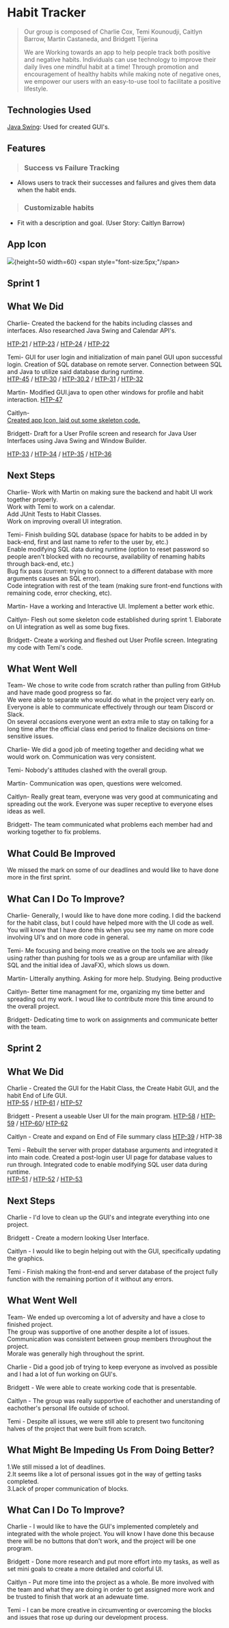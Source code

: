 # Habit Tracker
>  Our group is composed of Charlie Cox, Temi Kounoudji, Caitlyn Barrow, 
Martin Castaneda, and Bridgett Tijerina
>
> We are Working towards an app to help people track both positive and negative habits. Individuals can
use technology to improve their daily lives one mindful habit at a time!
Through promotion and encouragement of healthy habits while making note
of negative ones, we empower our users with an easy-to-use tool to facilitate
a positive lifestyle.

<!--

## Table of Contents
* [General Info](#general-information)
* [Technologies Used](#technologies-used)
* [Features](#features)
* [Screenshots](#screenshots)
* [Setup](#setup)
* [Usage](#usage)
* [Project Status](#project-status)
* [Room for Improvement](#room-for-improvement)
* [Acknowledgements](#acknowledgements)
* [Contact](#contact) 
* [License](#license)

-->


<!---

## General Information
- Provide general information about your project here.
- What problem does it (intend to) solve?
- What is the purpose of your project?
- Why did you undertake it?

-->
<!-- You don't have to answer all the questions - just the ones relevant to your project. -->

## Technologies Used

<a href= "https://docs.oracle.com/javase/tutorial/uiswing/">Java Swing</a>: Used for created GUI's.


## Features

> ### Success vs Failure Tracking
 - Allows users to track their successes and failures and gives them data when the habit ends.

> ### Customizable habits
 - Fit with a description and goal. (User Story: Caitlyn Barrow)


<!---
## Screenshots

<!-- If you have screenshots you'd like to share, include them here. -->
## App Icon 

![](https://i.imgur.com/Sxy2STc.png){height=50 width=60}
<span style="font-size:5px;"/span></p>



## Sprint 1

## What We Did
Charlie- Created the backend for the habits including classes and interfaces. Also researched Java Swing and Calendar API's.

<a href= "https://cs3398su22edosians.atlassian.net/browse/HTP-21">HTP-21</a> /
<a href= "https://cs3398su22edosians.atlassian.net/browse/HTP-23">HTP-23</a> /
<a href= "https://cs3398su22edosians.atlassian.net/browse/HTP-24">HTP-24</a> /
<a href= "https://cs3398su22edosians.atlassian.net/browse/HTP-22">HTP-22</a>

Temi- GUI for user login and initialization of main panel GUI upon successful login. Creation of SQL database on remote server. Connection between SQL and Java to utilize said database during runtime.<br>
<a href= "https://bitbucket.org/cs-3398-su22-edosians/habit-tracker-repository/src/master/UI%20Research/Swing%20and%20JavaFX%20Research">HTP-45</a> /
<a href= "https://bitbucket.org/cs-3398-su22-edosians/habit-tracker-repository/src/master/UI%20Initialization/SystemLog.java">HTP-30</a> /
<a href= "https://bitbucket.org/cs-3398-su22-edosians/habit-tracker-repository/src/master/UI%20Initialization/GUI.java">HTP-30.2</a> /
<a href= "https://bitbucket.org/cs-3398-su22-edosians/habit-tracker-repository/src/master/UI%20Research/SQL%20Research">HTP-31</a> /
<a href= "https://bitbucket.org/cs-3398-su22-edosians/habit-tracker-repository/src/master/UI%20Initialization/SystemLog.java%20(Local%20Server%20Vers.)">HTP-32</a>


Martin- Modified GUI.java to open other windows for profile and habit interaction.
<a href= "https://cs3398su22edosians.atlassian.net/jira/software/projects/HTP/boards/4/backlog?selectedIssue=HTP-47">HTP-47</a>


Caitlyn-  
<a href= https://bitbucket.org/cs-3398-su22-edosians/habit-tracker-repository/src/master/Habit%20Interface%20and%20Classes/End%20of%20File%20Summary>Created app Icon, laid out some skeleton code.</a>

Bridgett- Draft for a User Profile screen and research for Java User Interfaces using Java Swing and Window Builder.

<a href= "https://cs3398su22edosians.atlassian.net/browse/HTP-33">HTP-33</a> /
<a href= "https://cs3398su22edosians.atlassian.net/browse/HTP-34">HTP-34</a> /
<a href= "https://cs3398su22edosians.atlassian.net/browse/HTP-35">HTP-35</a> /
<a href= "https://cs3398su22edosians.atlassian.net/browse/HTP-36">HTP-36</a>

## Next Steps

Charlie- Work with Martin on making sure the backend and habit UI work together properly. <br>
         Work with Temi to work on a calendar.<br>
         Add JUnit Tests to Habit Classes.<br>
         Work on improving overall UI integration.<br>


Temi- Finish building SQL database (space for habits to be added in by back-end, first and last name to refer to the user by, etc.)<br>
      Enable modifying SQL data during runtime (option to reset password so people aren't blocked with no recourse, availability of renaming habits through back-end, etc.)<br>
      Bug fix pass (current: trying to connect to a different database with more arguments causes an SQL error).<br>
      Code integration with rest of the team (making sure front-end functions with remaining code, error checking, etc).<br>


Martin- Have a working and Interactive UI. Implement a better work ethic. <br> 


Caitlyn- Flesh out some skeleton code established during sprint 1. Elaborate on UI integration as well as some bug fixes. 

Bridgett- Create a working and fleshed out User Profile screen.
          Integrating my code with Temi's code.

## What Went Well

Team- We chose to write code from scratch rather than pulling from GitHub and have made good progress so far.<br>
We were able to separate who would do what in the project very early on.<br>
Everyone is able to communicate effectively through our team Discord or Slack.<br>
On several occasions everyone went an extra mile to stay on talking for a long time after the official class end period to finalize decisions on time-sensitive issues.<br>

Charlie- We did a good job of meeting together and deciding what we would work on. Communication
was very consistent.

Temi- Nobody's attitudes clashed with the overall group.

Martin- Communication was open, questions were welcomed.

Caitlyn- Really great team, everyone was very good at communicating and spreading out the work. Everyone was super receptive to everyone elses ideas as well. 


Bridgett- The team communicated what problems each member had and working together to fix problems.

## What Could Be Improved

We missed the mark on some of our deadlines and would like to have done more in the first sprint.

## What Can I Do To Improve?
Charlie- Generally, I would like to have done more coding. I did the backend for the habit class, but I could have helped more with the UI code as well. You will know that I have done this when you see my name
on more code involving UI's and on more code in general.

Temi- Me focusing and being more creative on the tools we are already using rather than pushing for tools we as a group are unfamiliar with (like SQL and the initial idea of JavaFX), which slows us down.

Martin- Litterally anything. Asking for more help. Studying. Being productive

Caitlyn- Better time managment for me, organizing my time better and spreading out my work. I woud like to contribute more this time around to the overall project.

Bridgett- Dedicating time to work on assignments and communicate better with the team.

## Sprint 2

## What We Did
Charlie - Created the GUI for the Habit Class, the Create Habit GUI, and the habit End of Life GUI.<br>
<a href= "https://bitbucket.org/cs-3398-su22-edosians/%7Bd04c43f8-c6a7-4434-b9b7-840abdbfc5b3%7D/commits/3c325b688527af9b68ec5bf3b83db51eb5e97a5b">HTP-55</a> /
<a href= "https://bitbucket.org/cs-3398-su22-edosians/habit-tracker-repository/commits/f77d70feb90bc57f17f830036b9c4ba34cc1df69">HTP-61</a> /
<a href= "https://bitbucket.org/cs-3398-su22-edosians/%7Bd04c43f8-c6a7-4434-b9b7-840abdbfc5b3%7D/commits/793eabc64dd9469514399779dd9f196a99e789c0">HTP-57</a>

Bridgett - Present a useable User UI for the main program.
<a href= "https://cs3398su22edosians.atlassian.net/browse/HTP-58">HTP-58</a> /
<a href= "https://cs3398su22edosians.atlassian.net/browse/HTP-59">HTP-59</a> /
<a href= "https://cs3398su22edosians.atlassian.net/browse/HTP-60">HTP-60</a>/
<a href= "https://cs3398su22edosians.atlassian.net/browse/HTP-62">HTP-62</a>

Caitlyn - Create and expand on End of File summary class
<a href= "https://bitbucket.org/cs-3398-su22-edosians/habit-tracker-repository/src/master/Habit%20Interface%20and%20Classes/End%20of%20File%20Summary">HTP-39</a> /
<a hrf= "https://bitbucket.org/cs-3398-su22-edosians/habit-tracker-repository/src/master/Habit%20Interface%20and%20Classes/End%20of%20File%20Summary">HTP-38</a> 

Temi - Rebuilt the server with proper database arguments and integrated it into main code. Created a post-login user UI page for database values to run through. Integrated code to enable modifying SQL user data during runtime.<br>
<a href= "https://bitbucket.org/%7B%7D/%7Bd04c43f8-c6a7-4434-b9b7-840abdbfc5b3%7D/pull-requests/31">HTP-51</a> /
<a href= "https://bitbucket.org/%7B%7D/%7Bd04c43f8-c6a7-4434-b9b7-840abdbfc5b3%7D/pull-requests/32">HTP-52</a> /
<a href= "https://bitbucket.org/%7B%7D/%7Bd04c43f8-c6a7-4434-b9b7-840abdbfc5b3%7D/pull-requests/33">HTP-53</a>

## Next Steps <br>
Charlie - I'd love to clean up the GUI's and integrate everything into one project. <br>

Bridgett - Create a modern looking User Interface. <br>

Caitlyn - I would like to begin helping out with the GUI, specifically updating the graphics. <br>

Temi - Finish making the front-end and server database of the project fully function with the remaining portion of it without any errors.<br>

## What Went Well<br>
Team- We ended up overcoming a lot of adversity and have a close to finished project.<br>
The group was supportive of one another despite a lot of issues. <br>
Communication was consistent between group members throughout the project.<br>
Morale was generally high throughout the sprint.<br>

Charlie - Did a good job of trying to keep everyone as involved as possible and I had a lot of fun working on GUI's.<br>

Bridgett - We were able to create working code that is presentable.<br>

Caitlyn - The group was really supportive of eachother and unerstanding of eachother's personal life outside of school. <br>

Temi - Despite all issues, we were still able to present two funcitoning halves of the project that were built from scratch.<br>

## What Might Be Impeding Us From Doing Better?<br>
1.We still missed a lot of deadlines.<br>
2.It seems like a lot of personal issues got in the way of getting tasks completed.<br>
3.Lack of proper communication of blocks.<br>

## What Can I Do To Improve?<br>
Charlie - I would like to have the GUI's implemented completely and integrated with the whole project. You will know I have done this
because there will be no buttons that don't work, and the project will be one program.<br>

Bridgett - Done more research and put more effort into my tasks, as well as set mini goals to create a more detailed and colorful UI.<br>

Caitlyn - Put more time into the project as a whole. Be more involved with the team and what they are doing in order to get assigned more work
and be trusted to finish that work at an adewuate time. <br>

Temi - I can be more creative in circumventing or overcoming the blocks and issues that rose up during our development process.<br>



<!--
## Setup
What are the project requirements/dependencies? Where are they listed? A requirements.txt or a Pipfile.lock file perhaps? Where is it located?

Proceed to describe how to install / setup one's local environment / get started with the project.

-->

<!---
## Usage
How does one go about using it?
Provide various use cases and code examples here.

`write-your-code-here`

-->

<!---
## Project Status
Project is: _in progress_ / _complete_ / _no longer being worked on_. If you are no longer working on it, provide reasons why.

-->

<!--
## Room for Improvement
Include areas you believe need improvement / could be improved. Also add TODOs for future development.

Room for improvement:
- Improvement to be done 1
- Improvement to be done 2

To do:
- Feature to be added 1
- Feature to be added 2

-->

<!---
## Acknowledgements
Give credit here.
- This project was inspired by...
- This project was based on [this tutorial](https://www.example.com).
- Many thanks to...

-->

<!---
## Contact
Created by [@flynerdpl](https://www.flynerd.pl/) - feel free to contact me! 

<!-- Optional -->
<!-- ## License -->
<!-- This project is open source and available under the [... License](). -->

<!-- You don't have to include all sections - just the one's relevant to your project -->